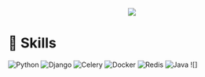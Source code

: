   <div align=center>
	<a href="https://hits.seeyoufarm.com"><img src="https://hits.seeyoufarm.com/api/count/incr/badge.svg?url=https%3A%2F%2Fgithub.com%2Fbong7233&count_bg=%2311C8C1&title_bg=%231D1A1A&icon=tapas.svg&icon_color=%2342C0A9&title=hits&edge_flat=false"/></a>	
  </div>


# :crystal_ball: Skills

![Python](https://img.shields.io/badge/Python-3776AB.svg?&style=for-the-badge&logo=Python&logoColor=white)
![Django](https://img.shields.io/badge/Django-3776AB.svg?&style=for-the-badge&logo=Django&logoColor=#092E20)
![Celery](https://img.shields.io/badge/Python-3776AB.svg?&style=for-the-badge&logo=Python&logoColor=white)
![Docker](https://img.shields.io/badge/Python-3776AB.svg?&style=for-the-badge&logo=Python&logoColor=white)
![Redis](https://img.shields.io/badge/Python-3776AB.svg?&style=for-the-badge&logo=Python&logoColor=white)
![Java](https://img.shields.io/badge/Python-3776AB.svg?&style=for-the-badge&logo=Python&logoColor=white)
![]
	

